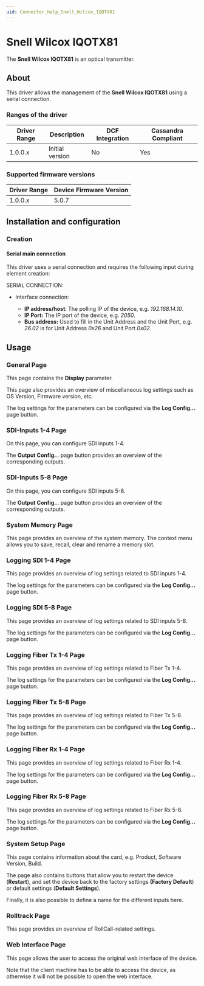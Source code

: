 ```yaml
---
uid: Connector_help_Snell_Wilcox_IQOTX81
---
```


# Snell Wilcox IQOTX81

The **Snell Wilcox IQOTX81** is an optical transmitter.

## About

This driver allows the management of the **Snell Wilcox IQOTX81** using a serial connection.

### Ranges of the driver

| **Driver Range** | **Description** | **DCF Integration** | **Cassandra Compliant** |
|------------------|-----------------|---------------------|-------------------------|
| 1.0.0.x          | Initial version | No                  | Yes                     |

### Supported firmware versions

| **Driver Range** | **Device Firmware Version** |
|------------------|-----------------------------|
| 1.0.0.x          | 5.0.7                       |

## Installation and configuration

### Creation

#### Serial main connection

This driver uses a serial connection and requires the following input during element creation:

SERIAL CONNECTION:

- Interface connection:

  - **IP address/host**: The polling IP of the device, e.g. *192.168.14.10*.
  - **IP Port:** The IP port of the device, e.g. *2050*.
  - **Bus address:** Used to fill in the Unit Address and the Unit Port, e.g. *26.02* is for Unit Address *0x26* and Unit Port *0x02*.

## Usage

### General Page

This page contains the **Display** parameter.

This page also provides an overview of miscellaneous log settings such as OS Version, Firmware version, etc.

The log settings for the parameters can be configured via the **Log Config...** page button.

### SDI-Inputs 1-4 Page

On this page, you can configure SDI inputs 1-4.

The **Output Config.**.. page button provides an overview of the corresponding outputs.

### SDI-Inputs 5-8 Page

On this page, you can configure SDI inputs 5-8.

The **Output Config.**.. page button provides an overview of the corresponding outputs.

### System Memory Page

This page provides an overview of the system memory. The context menu allows you to save, recall, clear and rename a memory slot.

### Logging SDI 1-4 Page

This page provides an overview of log settings related to SDI inputs 1-4.

The log settings for the parameters can be configured via the **Log Config...** page button.

### Logging SDI 5-8 Page

This page provides an overview of log settings related to SDI inputs 5-8.

The log settings for the parameters can be configured via the **Log Config...** page button.

### Logging Fiber Tx 1-4 Page

This page provides an overview of log settings related to Fiber Tx 1-4.

The log settings for the parameters can be configured via the **Log Config...** page button.

### Logging Fiber Tx 5-8 Page

This page provides an overview of log settings related to Fiber Tx 5-8.

The log settings for the parameters can be configured via the **Log Config...** page button.

### Logging Fiber Rx 1-4 Page

This page provides an overview of log settings related to Fiber Rx 1-4.

The log settings for the parameters can be configured via the **Log Config...** page button.

### Logging Fiber Rx 5-8 Page

This page provides an overview of log settings related to Fiber Rx 5-8.

The log settings for the parameters can be configured via the **Log Config...** page button.

### System Setup Page

This page contains information about the card, e.g. Product, Software Version, Build.

The page also contains buttons that allow you to restart the device (**Restart**), and set the device back to the factory settings **(Factory Default**) or default settings (**Default Settings**).

Finally, it is also possible to define a name for the different inputs here.

### Rolltrack Page

This page provides an overview of RollCall-related settings.

### Web Interface Page

This page allows the user to access the original web interface of the device.

Note that the client machine has to be able to access the device, as otherwise it will not be possible to open the web interface.
